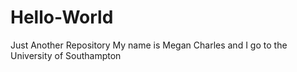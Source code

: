 # Hello-World
Just Another Repository
My name is Megan Charles and I go to the University of Southampton
